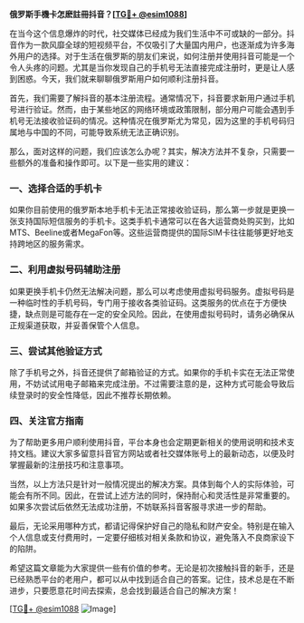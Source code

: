 **俄罗斯手機卡怎麽註冊抖音？[[TG💪+ @esim1088](https://t.me/s/esim1088)]**

在当今这个信息爆炸的时代，社交媒体已经成为我们生活中不可或缺的一部分。抖音作为一款风靡全球的短视频平台，不仅吸引了大量国内用户，也逐渐成为许多海外用户的选择。对于生活在俄罗斯的朋友们来说，如何注册并使用抖音可能是一个令人头疼的问题。尤其是当你发现自己的手机号无法直接完成注册时，更是让人感到困惑。今天，我们就来聊聊俄罗斯用户如何顺利注册抖音。

首先，我们需要了解抖音的基本注册流程。通常情况下，抖音要求新用户通过手机号进行验证。然而，由于某些地区的网络环境或政策限制，部分用户可能会遇到手机号无法接收验证码的情况。这种情况在俄罗斯尤为常见，因为这里的手机号码归属地与中国的不同，可能导致系统无法正确识别。

那么，面对这样的问题，我们应该怎么办呢？其实，解决方法并不复杂，只需要一些额外的准备和操作即可。以下是一些实用的建议：

### **一、选择合适的手机卡**
如果你目前使用的俄罗斯本地手机卡无法正常接收验证码，那么第一步就是更换一张支持国际短信服务的手机卡。这类手机卡通常可以在各大运营商处购买到，比如MTS、Beeline或者MegaFon等。这些运营商提供的国际SIM卡往往能够更好地支持跨地区的服务需求。

### **二、利用虚拟号码辅助注册**
如果更换手机卡仍然无法解决问题，那么可以考虑使用虚拟号码服务。虚拟号码是一种临时性的手机号码，专门用于接收各类验证码。这类服务的优点在于方便快捷，缺点则是可能存在一定的安全风险。因此，在使用虚拟号码时，请务必确保从正规渠道获取，并妥善保管个人信息。

### **三、尝试其他验证方式**
除了手机号之外，抖音还提供了邮箱验证的方式。如果你的手机卡实在无法正常使用，不妨试试用电子邮箱来完成注册。不过需要注意的是，这种方式可能会导致后续登录时的安全性降低，因此不推荐长期依赖。

### **四、关注官方指南**
为了帮助更多用户顺利使用抖音，平台本身也会定期更新相关的使用说明和技术支持文档。建议大家多留意抖音官方网站或者社交媒体账号上的最新动态，以便及时掌握最新的注册技巧和注意事项。

当然，以上方法只是针对一般情况提出的解决方案。具体到每个人的实际体验，可能会有所不同。因此，在尝试上述方法的同时，保持耐心和灵活性是非常重要的。如果多次尝试后依然无法成功注册，不妨联系抖音客服寻求进一步的帮助。

最后，无论采用哪种方式，都请记得保护好自己的隐私和财产安全。特别是在输入个人信息或支付费用时，一定要仔细核对相关条款和协议，避免落入不良商家设下的陷阱。

希望这篇文章能为大家提供一些有价值的参考。无论是初次接触抖音的新手，还是已经熟悉平台的老用户，都可以从中找到适合自己的答案。记住，技术总是在不断进步，只要愿意花时间去探索，总会找到最适合自己的解决方案！

[[TG💪+ @esim1088](https://t.me/s/esim1088) ![Image](https://i.postimg.cc/4NQfJmqS/Snipaste-2025-05-13-00-14-12.png)]